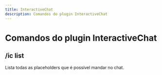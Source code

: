 ```yaml
---
title: InteractiveChat
description: Comandos do plugin InteractiveChat
---
```


# Comandos do plugin InteractiveChat

## /ic list

Lista todas as placeholders que é possível mandar no chat.